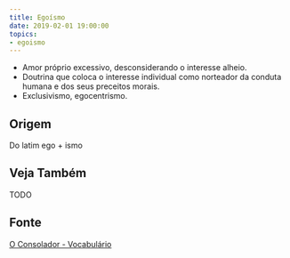 ```yaml
---
title: Egoísmo
date: 2019-02-01 19:00:00
topics:
- egoismo
---
```


* Amor próprio excessivo, desconsiderando o interesse alheio. 
* Doutrina que coloca o interesse individual como norteador da conduta humana e dos seus
  preceitos morais. 
* Exclusivismo, egocentrismo.

## Origem
Do latim ego + ismo

## Veja Também
TODO

## Fonte
[O Consolador - Vocabulário](http://www.oconsolador.com.br/linkfixo/vocabulario/principal.html)


